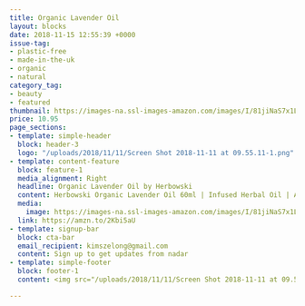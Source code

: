 ```yaml
---
title: Organic Lavender Oil
layout: blocks
date: 2018-11-15 12:55:39 +0000
issue-tag:
- plastic-free
- made-in-the-uk
- organic
- natural
category_tag:
- beauty
- featured
thumbnail: https://images-na.ssl-images-amazon.com/images/I/81jiNaS7x1L._SL1500_.jpg
price: 10.95
page_sections:
- template: simple-header
  block: header-3
  logo: "/uploads/2018/11/11/Screen Shot 2018-11-11 at 09.55.11-1.png"
- template: content-feature
  block: feature-1
  media_alignment: Right
  headline: Organic Lavender Oil by Herbowski
  content: Herbowski Organic Lavender Oil 60ml | Infused Herbal Oil | All Purpose | Aromatic Oil | Skincare & Haircare | Bug Repellant | After Sun Care
  media:
    image: https://images-na.ssl-images-amazon.com/images/I/81jiNaS7x1L._SL1500_.jpg
  link: https://amzn.to/2Kbi5aU
- template: signup-bar
  block: cta-bar
  email_recipient: kimszelong@gmail.com
  content: Sign up to get updates from nadar
- template: simple-footer
  block: footer-1
  content: <img src="/uploads/2018/11/11/Screen Shot 2018-11-11 at 09.55.11-2.png">

---
```

